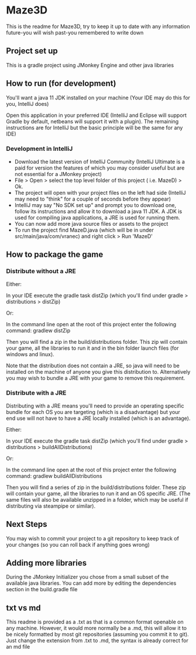 # Maze3D

This is the readme for Maze3D, try to keep it up to date with any information future-you will wish past-you
remembered to write down

## Project set up
This is a gradle project using JMonkey Engine and other java libraries

## How to run (for development)
You'll want a java 11 JDK installed on your machine (Your IDE may do this for you, IntelliJ does)

Open this application in your preferred IDE (IntelliJ and Eclipse will support Gradle by default, netbeans will support it with a plugin). The remaining instructions are for IntelliJ but the basic principle will be the same for any IDE)


### Development in IntelliJ
- Download the latest version of IntelliJ Community (IntelliJ Ultimate is a paid for version the features of which you may consider useful but are not essential for a JMonkey project)
- File > Open > select the top level folder of this project ( i.e. MazeD) > Ok.
- The project will open with your project files on the left had side (IntelliJ may need to "think" for a couple of seconds before they appear)
- IntelliJ may say "No SDK set up" and prompt you to download one, follow its instructions and allow it to download a java 11 JDK. A JDK is used for compiling java applications, a JRE is used for running them.
- You can now add more java source files or assets to the project
- To run the project find MazeD.java (which will be in under src/main/java/com/vranec) and right click > Run 'MazeD'

## How to package the game

### Distribute without a JRE

Either:

In your IDE execute the gradle task distZip (which you'll find under gradle > distributions > distZip)

Or:

In the command line open at the root of this project enter the following command: gradlew distZip

Then you will find a zip in the build/distributions folder. This zip will contain your game, all the libraries to run it and in the bin folder launch files (for windows and linux).

Note that the distribution does not contain a JRE, so java will need to be installed on the machine of anyone you give this distribution to. Alternatively you may wish to bundle a JRE with your game to remove this requirement.


### Distribute with a JRE

Distributing with a JRE means you'll need to provide an operating specific bundle for each OS you are
targeting (which is a disadvantage) but your end use will not have to have a JRE locally installed
(which is an advantage).

Either:

In your IDE execute the gradle task distZip (which you'll find under gradle > distributions > buildAllDistributions)

Or:

In the command line open at the root of this project enter the following command: gradlew buildAllDistributions

Then you will find a series of zip in the build/distributions folder. These zip will contain your game, all the libraries to run it and an
OS specific JRE. (The same files will also be available unzipped in a folder, which may be useful if distributing via steampipe or similar).


## Next Steps
You may wish to commit your project to a git repository to keep track of your changes (so you can roll back if anything goes wrong)

## Adding more libraries
During the JMonkey Initializer you chose from a small subset of the available java libraries.
You can add more by editing the dependencies section in the build.gradle file

## txt vs md

This readme is provided as a .txt as that is a common format openable on any machine. However, it would more normally be a .md, this will allow it to be nicely formatted by most git repositories (assuming you commit it to git). Just change the extension from .txt to .md, the syntax is already correct for an md file
